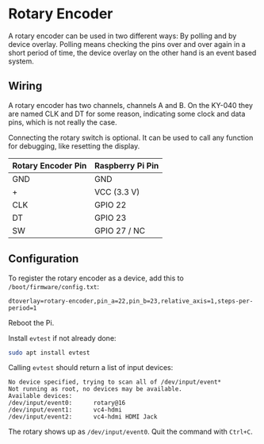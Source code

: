 Rotary Encoder
==============

A rotary encoder can be used in two different ways: By polling and by device overlay. Polling means checking the pins
over and over again in a short period of time, the device overlay on the other hand is an event based system.

## Wiring

A rotary encoder has two channels, channels A and B. On the KY-040 they are named CLK and DT for some reason, indicating
some clock and data pins, which is not really the case.

Connecting the rotary switch is optional. It can be used to call any function for debugging, like resetting the display.

| Rotary Encoder Pin | Raspberry Pi Pin |
|--------------------|------------------|
| GND                | GND              |
| +                  | VCC (3.3 V)      |
| CLK                | GPIO 22          |
| DT                 | GPIO 23          |
| SW                 | GPIO 27 / NC     |

## Configuration

To register the rotary encoder as a device, add this to `/boot/firmware/config.txt`:

```
dtoverlay=rotary-encoder,pin_a=22,pin_b=23,relative_axis=1,steps-per-period=1
```

Reboot the Pi.

Install ``evtest`` if not already done:
```bash
sudo apt install evtest
```

Calling ``evtest`` should return a list of input devices:
```
No device specified, trying to scan all of /dev/input/event*
Not running as root, no devices may be available.
Available devices:
/dev/input/event0:      rotary@16
/dev/input/event1:      vc4-hdmi
/dev/input/event2:      vc4-hdmi HDMI Jack
```

The rotary shows up as ``/dev/input/event0``. Quit the command with ``Ctrl+C``.
